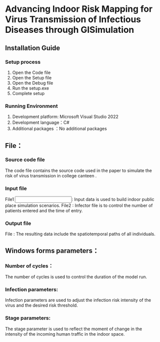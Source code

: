 # Advancing Indoor Risk Mapping for Virus Transmission of Infectious Diseases through GISimulation
## Installation Guide
### Setup process
1. Open the Code file
2. Open the Setup file
3. Open the Debug file
4. Run the setup.exe
5. Complete setup
### Running Environment
1. Development platform: Microsoft Visual Studio 2022
2. Development language：C#
3. Additional packages ：No additional packages
## File：
### Source code file
The code file contains the source code used in the paper to simulate the risk of virus transmission in college canteen .
### Input file
File1 <Input data>: Input data is used to build indoor public place simulation scenarios.
File2 <Infector>: Infector file is to control the number of patients entered and the time of entry.
### Output file
File <Result path>: The resulting data include the spatiotemporal paths of all individuals.
## Windows forms parameters：
### Number of cycles：
The number of cycles is used to control the duration of the model run.
### Infection parameters: 
Infection parameters are used to adjust the infection risk intensity of the virus and the desired risk threshold.
### Stage parameters: 
The stage parameter is used to reflect the moment of change in the intensity of the incoming human traffic in the indoor space.


